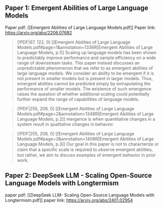 ## Paper 1: Emergent Abilities of Large Language Models
Paper pdf: [[Emergent Abilities of Large Language Models.pdf]]
Paper link: https://arxiv.org/abs/2206.07682

> [!PDF|67, 122, 0] [[Emergent Abilities of Large Language Models.pdf#page=1&annotation=1336R|Emergent Abilities of Large Language Models, p.1]]
> Scaling up language models has been shown to predictably improve performance and sample efficiency on a wide range of downstream tasks. This paper instead discusses an unpredictable phenomenon that we refer to as emergent abilities of large language models. We consider an ability to be emergent if it is not present in smaller models but is present in larger models. Thus, emergent abilities cannot be predicted simply by extrapolating the performance of smaller models. The existence of such emergence raises the question of whether additional scaling could potentially further expand the range of capabilities of language models.

> [!PDF|255, 208, 0] [[Emergent Abilities of Large Language Models.pdf#page=2&annotation=1348R|Emergent Abilities of Large Language Models, p.2]]
> mergence is when quantitative changes in a system result in qualitative changes in behavior.

> [!PDF|255, 208, 0] [[Emergent Abilities of Large Language Models.pdf#page=3&annotation=1408R|Emergent Abilities of Large Language Models, p.3]]
> Our goal in this paper is not to characterize or claim that a speciﬁc scale is required to observe emergent abilities, but rather, we aim to discuss examples of emergent behavior in prior work.


## Paper 2: DeepSeek LLM - Scaling Open-Source Language Models with Longtermism

paper pdf: [[DeepSeek LLM- Scaling Open-Source Language Models with Longtermism.pdf]]
paper link: https://arxiv.org/abs/2401.02954
